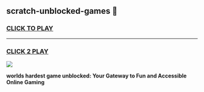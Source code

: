 
## scratch-unblocked-games 👋
<h3>
<a href="https://premium.freeplayer.one?title=scratch-unblocked-games&ref=14F">CLICK TO PLAY</a></h3>
<hr>

<h3>
<a href="https://premium.freeplayer.one?title=scratch-unblocked-games&ref=14F">CLICK 2 PLAY</a>
  
</h3>

<a href="https://premium.freeplayer.one?title=scratch-unblocked-games&ref=12F/"><img src="https://clearcache.store/games.png"></a>


**worlds hardest game unblocked: Your Gateway to Fun and Accessible Online Gaming**
